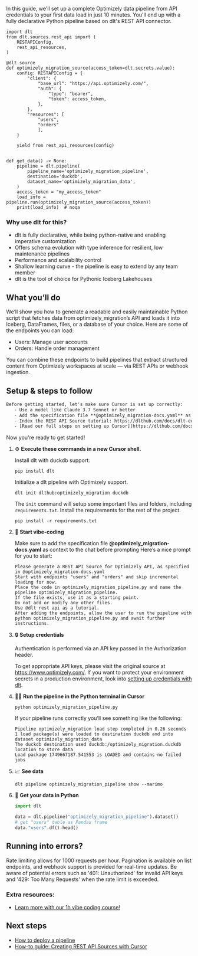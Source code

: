 In this guide, we'll set up a complete Optimizely data pipeline from API credentials to your first data load in just 10 minutes. You'll end up with a fully declarative Python pipeline based on dlt's REST API connector.

```python-outcome
import dlt
from dlt.sources.rest_api import (
    RESTAPIConfig,
    rest_api_resources,
)

@dlt.source
def optimizely_migration_source(access_token=dlt.secrets.value):
    config: RESTAPIConfig = {
        "client": {
            "base_url": "https://api.optimizely.com/",
            "auth": {
                "type": "bearer",
                "token": access_token,
            },
        },
        "resources": [
            "users",
            "orders"
            ],
    }

    yield from rest_api_resources(config)


def get_data() -> None:
    pipeline = dlt.pipeline(
        pipeline_name='optimizely_migration_pipeline',
        destination='duckdb',
        dataset_name='optimizely_migration_data', 
    )
    access_token = "my_access_token"
    load_info = pipeline.run(optimizely_migration_source(access_token))
    print(load_info)  # noqa
```

### Why use dlt for this?

- dlt is fully declarative, while being python-native and enabling imperative customization
- Offers schema evolution with type inference for resilient, low maintenance pipelines
- Performance and scalability control
- Shallow learning curve - the pipeline is easy to extend by any team member
- dlt is the tool of choice for Pythonic Iceberg Lakehouses

## What you’ll do

We’ll show you how to generate a readable and easily maintainable Python script that fetches data from optimizely_migration’s API and loads it into Iceberg, DataFrames, files, or a database of your choice. Here are some of the endpoints you can load:

- Users: Manage user accounts
- Orders: Handle order management

You can combine these endpoints to build pipelines that extract structured content from Optimizely workspaces at scale — via REST APIs or webhook ingestion.

## Setup & steps to follow

```default
Before getting started, let's make sure Cursor is set up correctly:
   - Use a model like Claude 3.7 Sonnet or better
   - Add the specification file **@optimizely_migration-docs.yaml** as context
   - Index the REST API Source tutorial: https://dlthub.com/docs/dlt-ecosystem/verified-sources/rest_api/ and add it to context as **@dlt rest api**
   - [Read our full steps on setting up Cursor](https://dlthub.com/docs/dlt-ecosystem/llm-tooling/cursor-restapi#23-configuring-cursor-with-documentation)
```

Now you're ready to get started! 

1. ⚙️ **Execute these commands in a new Cursor shell.**
    
    Install dlt with duckdb support:
    ```shell
    pip install dlt
    ```

    Initialize a dlt pipeline with Optimizely support.
    ```shell
    dlt init dlthub:optimizely_migration duckdb
    ```

    The `init` command will setup some important files and folders, including `requirements.txt`. Install the requirements for the rest of the project.
    ```shell
    pip install -r requirements.txt
    ```
    
2. 🤠 **Start vibe-coding**
    
    Make sure to add the specification file **@optimizely_migration-docs.yaml** as context to the chat before prompting
    Here’s a nice prompt for you to start: 
    
    ```prompt
    Please generate a REST API Source for Optimizely API, as specified in @optimizely_migration-docs.yaml 
    Start with endpoints "users" and "orders" and skip incremental loading for now. 
    Place the code in optimizely_migration_pipeline.py and name the pipeline optimizely_migration_pipeline. 
    If the file exists, use it as a starting point. 
    Do not add or modify any other files. 
    Use @dlt rest api as a tutorial. 
    After adding the endpoints, allow the user to run the pipeline with python optimizely_migration_pipeline.py and await further instructions.
    ```

    
3. 🔒 **Setup credentials** 
    
    Authentication is performed via an API key passed in the Authorization header.
    
    To get appropriate API keys, please visit the original source at https://www.optimizely.com/.
    If you want to protect your environment secrets in a production environment, look into [setting up credentials with dlt](https://dlthub.com/docs/walkthroughs/add_credentials).
    
4. 🏃‍♀️ **Run the pipeline in the Python terminal in Cursor**
    
    ```shell
    python optimizely_migration_pipeline.py
    ```
    
    If your pipeline runs correctly you’ll see something like the following:
    
    ```shell
    Pipeline optimizely_migration load step completed in 0.26 seconds
    1 load package(s) were loaded to destination duckdb and into dataset optimizely_migration_data
    The duckdb destination used duckdb:/optimizely_migration.duckdb location to store data
    Load package 1749667187.541553 is LOADED and contains no failed jobs
    ```
    
5. 📈 **See data**
    
    ```shell
    dlt pipeline optimizely_migration_pipeline show --marimo
    ```
    
6. 🐍 **Get your data in Python**
    
    ```python
    import dlt

   data = dlt.pipeline("optimizely_migration_pipeline").dataset()
   # get "users" table as Pandas frame
   data."users".df().head()
    ```

## Running into errors?

Rate limiting allows for 1000 requests per hour. Pagination is available on list endpoints, and webhook support is provided for real-time updates. Be aware of potential errors such as '401: Unauthorized' for invalid API keys and '429: Too Many Requests' when the rate limit is exceeded.

### Extra resources:

- [Learn more with our 1h vibe coding course!](https://www.youtube.com/watch?v=GGid70rnJuM)

## Next steps

- [How to deploy a pipeline](https://dlthub.com/docs/walkthroughs/deploy-a-pipeline)
- [How-to guide: Creating REST API Sources with Cursor](https://dlthub.com/docs/dlt-ecosystem/llm-tooling/cursor-restapi)